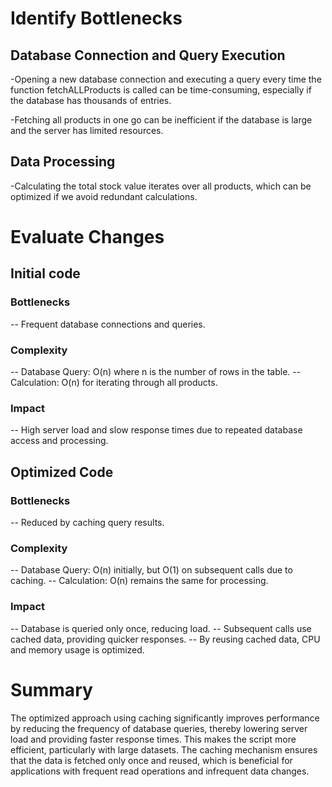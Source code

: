 # Identify Bottlenecks

## Database Connection and Query Execution
-Opening a new database connection and executing a query every time the function fetchALLProducts is called can be time-consuming, especially if the database has thousands of entries.

-Fetching all products in one go can be inefficient if the database is large and the server has limited resources.

## Data Processing
-Calculating the total stock value iterates over all products, which can be optimized if we avoid redundant calculations.

# Evaluate Changes

## Initial code
###  Bottlenecks
 -- Frequent database connections and queries.
### Complexity
 -- Database Query: O(n) where n is the number of rows in the table.
 -- Calculation: O(n) for iterating through all products.
### Impact
 -- High server load and slow response times due to repeated database access and processing.

## Optimized Code
### Bottlenecks
 -- Reduced by caching query results.
### Complexity
 -- Database Query: O(n) initially, but O(1) on subsequent calls due to caching.
 -- Calculation: O(n) remains the same for processing.
### Impact
 -- Database is queried only once, reducing load.
 -- Subsequent calls use cached data, providing quicker responses.
 --  By reusing cached data, CPU and memory usage is optimized.

 # Summary
 The optimized approach using caching significantly improves performance by reducing the frequency of database queries, thereby lowering server load and providing faster response times. This makes the script more efficient, particularly with large datasets. The caching mechanism ensures that the data is fetched only once and reused, which is beneficial for applications with frequent read operations and infrequent data changes.